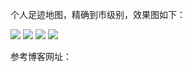 个人足迹地图，精确到市级别，效果图如下：

![](https://raw.githubusercontent.com/percent4/personal_travel_map/master/%E4%B8%AA%E4%BA%BA%E8%B6%B3%E8%BF%B9_%E4%B8%AD%E5%9B%BD.png)
![](https://raw.githubusercontent.com/percent4/personal_travel_map/master/%E4%B8%AA%E4%BA%BA%E8%B6%B3%E8%BF%B9%E5%9C%B0%E5%9B%BE_%E6%B1%9F%E8%8B%8F.png)
![](https://raw.githubusercontent.com/percent4/personal_travel_map/master/%E4%B8%AA%E4%BA%BA%E8%B6%B3%E8%BF%B9%E5%9C%B0%E5%9B%BE_%E6%B5%99%E6%B1%9F.png)
![](https://raw.githubusercontent.com/percent4/personal_travel_map/master/%E4%B8%AA%E4%BA%BA%E8%B6%B3%E8%BF%B9%E5%9C%B0%E5%9B%BE_%E6%B5%B7%E5%8D%97.png)


参考博客网址：